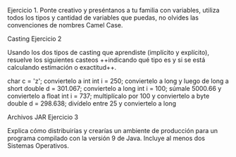 Ejercicio 1. Ponte creativo y preséntanos a tu familia con variables, utiliza todos los tipos y cantidad de variables que puedas, no olvides las convenciones de nombres Camel Case.

Casting
Ejercicio 2

Usando los dos tipos de casting que aprendiste (implícito y explícito), resuelve los siguientes casteos ++indicando qué tipo es y si se está calculando estimación o exactitud++.

char c = 'z'; conviertelo a int int i = 250; conviertelo a long y luego de long a short double d = 301.067; conviertelo a long int i = 100; súmale 5000.66 y conviertelo a float int i = 737; multiplícalo por 100 y conviertelo a byte double d = 298.638; divídelo entre 25 y conviertelo a long

Archivos JAR
Ejercicio 3

Explica cómo distribuirías y crearías un ambiente de producción para un programa compilado con la versión 9 de Java. Incluye al menos dos Sistemas Operativos.